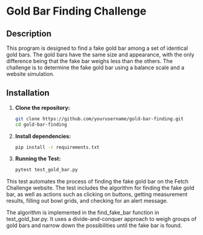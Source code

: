 # Gold Bar Finding Challenge

## Description

This program is designed to find a fake gold bar among a set of identical gold bars. The gold bars have the same size and appearance, with the only difference being that the fake bar weighs less than the others. The challenge is to determine the fake gold bar using a balance scale and a website simulation.

## Installation

1. **Clone the repository:**

   ```bash
   git clone https://github.com/yourusername/gold-bar-finding.git
   cd gold-bar-finding

1. **Install dependencies:**

   ```bash
   pip install -r requirements.txt

1. **Running the Test:**

   ```bash
   pytest test_gold_bar.py

This test automates the process of finding the fake gold bar on the Fetch Challenge website. The test includes the algorithm for finding the fake gold bar, as well as actions such as clicking on buttons, getting measurement results, filling out bowl grids, and checking for an alert message.

The algorithm is implemented in the find_fake_bar function in test_gold_bar.py. It uses a divide-and-conquer approach to weigh groups of gold bars and narrow down the possibilities until the fake bar is found.